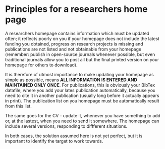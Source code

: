 # Principles for a researchers home page

A researchers homepage contains information which must be updated often; 
it reflects poorly on you if your homepage does not include the latest funding
you obtained, progress on research projects is missing and publications are not 
listed and not obtainable from your homepage (remember: publish in open-source
journals whenever possible, but even traditional journals allow you to post all 
but the final printed version on your homepage for others to download). 

It is therefore of utmost importance to make updating your homepage as simple as 
possible, means **ALL INFORMATION IS ENTERED AND MAINTAINED ONLY ONCE**. For publications, 
this is obviously your BibTex datafile, where you add your lates publication 
automatically, because you need to cite it in another publication (usually long 
before it actually appears in print). The publication list on you homepage must be 
automatically result from this list. 

The same goes for the CV - update it, whenever you have something to add or, at the
lastest, when you need to send it somewhere. The homepage can include several versions, 
responding to diffferent situations. 

In both cases, the solution assumed here is not yet perfect, but it is important 
to identify the target to work towards.
